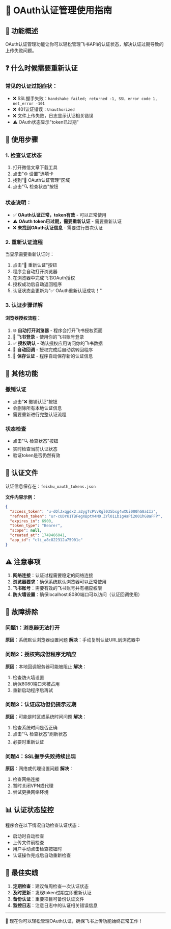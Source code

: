 # 🔐 OAuth认证管理使用指南

## 📖 功能概述

OAuth认证管理功能让你可以轻松管理飞书API的认证状态，解决认证过期导致的上传失败问题。

## ❓ 什么时候需要重新认证

### 常见的认证过期症状：
- ❌ SSL握手失败：`handshake failed; returned -1, SSL error code 1, net_error -101`
- ❌ 401认证错误：`Unauthorized`
- ❌ 文件上传失败，日志显示认证相关错误
- ⚠️  OAuth状态显示"token已过期"

## 🚀 使用步骤

### 1. 检查认证状态

1. 打开微信文章下载工具
2. 点击"⚙️ 设置"选项卡
3. 找到"🔐 OAuth认证管理"区域
4. 点击"🔍 检查状态"按钮

### 状态说明：
- ✅ **OAuth认证正常，token有效** - 可以正常使用
- ⚠️  **OAuth token已过期，需要重新认证** - 需要重新认证
- ❌ **未找到OAuth认证信息** - 需要进行首次认证

### 2. 重新认证流程

当显示需要重新认证时：

1. 点击"🔄 重新认证"按钮
2. 程序会自动打开浏览器
3. 在浏览器中完成飞书OAuth授权
4. 授权成功后自动返回程序
5. 认证状态会更新为"✅ OAuth重新认证成功！"

### 3. 认证步骤详解

#### 浏览器授权流程：
1. 🌐 **自动打开浏览器** - 程序会打开飞书授权页面
2. 📱 **飞书登录** - 使用你的飞书账号登录
3. ✅ **授权确认** - 确认授权应用访问你的飞书数据
4. 🔄 **自动回调** - 授权完成后自动跳转回程序
5. 💾 **保存认证** - 程序自动保存新的认证信息

## 🔧 其他功能

### 撤销认证
- 点击"❌ 撤销认证"按钮
- 会删除所有本地认证信息
- 需要重新进行完整认证流程

### 状态检查
- 点击"🔍 检查状态"按钮
- 实时检查当前认证状态
- 验证token是否仍然有效

## 📝 认证文件

认证信息保存在：`feishu_oauth_tokens.json`

**文件内容示例：**
```json
{
  "access_token": "u-dQlJxqgdx2.a2ygTcPVvRgl035bxg4wXUi000hG8aIIz",
  "refresh_token": "ur-cUDrK1TBFegXBptV4M0.ZYl01Lb1g4aPi2001hG8aFFP",
  "expires_in": 6900,
  "token_type": "Bearer",
  "scope": null,
  "created_at": 1749466041,
  "app_id": "cli_a8c822312a75901c"
}
```

## ⚠️ 注意事项

1. **网络连接**：认证过程需要稳定的网络连接
2. **浏览器要求**：确保系统默认浏览器可以正常使用
3. **飞书账号**：需要有效的飞书账号并有相应权限
4. **防火墙设置**：确保localhost:8080端口可以访问（认证回调使用）

## 🐛 故障排除

### 问题1：浏览器无法打开
**原因**：系统默认浏览器设置问题
**解决**：手动复制认证URL到浏览器中

### 问题2：授权完成但程序无响应
**原因**：本地回调服务器可能被阻止
**解决**：
1. 检查防火墙设置
2. 确保8080端口未被占用
3. 重新启动程序后再试

### 问题3：认证成功但仍提示过期
**原因**：可能是时区或系统时间问题
**解决**：
1. 检查系统时间是否正确
2. 点击"🔍 检查状态"刷新状态
3. 必要时重新认证

### 问题4：SSL握手失败持续出现
**原因**：网络或代理设置问题
**解决**：
1. 检查网络连接
2. 暂时关闭VPN或代理
3. 尝试更换网络环境

## 📊 认证状态监控

程序会在以下情况自动检查认证状态：
- 启动时自动检查
- 上传文件前检查
- 用户手动点击检查按钮时
- 认证操作完成后自动重新检查

## 🎯 最佳实践

1. **定期检查**：建议每周检查一次认证状态
2. **及时更新**：发现token过期立即重新认证
3. **备份认证**：重要项目可备份认证文件
4. **监控日志**：注意日志中的认证相关错误信息

---

🎉 现在你可以轻松管理OAuth认证，确保飞书上传功能始终正常工作！ 